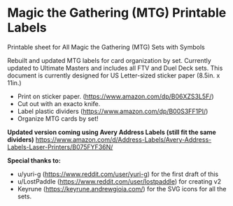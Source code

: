# Magic the Gathering (MTG) Printable Labels
Printable sheet for All Magic the Gathering (MTG) Sets with Symbols

Rebuilt and updated MTG labels for card organization by set. Currently updated to Ultimate Masters and includes all FTV and Duel Deck sets. This document is currently designed for US Letter-sized sticker paper (8.5in. x 11in.)

- Print on sticker paper. (https://www.amazon.com/dp/B06XZS3L5F/)
- Cut out with an exacto knife.
- Label plastic dividers (https://www.amazon.com/dp/B00S3FF1PI/)
- Organize MTG cards by set!

**Updated version coming using Avery Address Labels (still fit the same dividers)** https://www.amazon.com/d/Address-Labels/Avery-Address-Labels-Laser-Printers/B075FYF36N/

**Special thanks to:**
- u/yuri-g (https://www.reddit.com/user/yuri-g) for the first draft of this
- u/LostPaddle (https://www.reddit.com/user/lostpaddle) for creating v2
- Keyrune (https://keyrune.andrewgioia.com/) for the SVG icons for all the sets.
